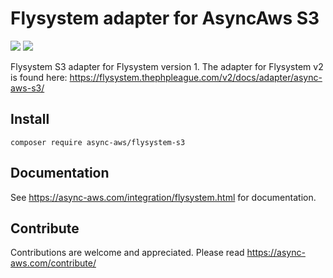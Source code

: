# Flysystem adapter for AsyncAws S3

![](https://github.com/async-aws/flysystem-s3/workflows/Tests/badge.svg?branch=master)
![](https://github.com/async-aws/flysystem-s3/workflows/BC%20Check/badge.svg?branch=master)

Flysystem S3 adapter for Flysystem version 1. The adapter for Flysystem v2 is found
here: https://flysystem.thephpleague.com/v2/docs/adapter/async-aws-s3/

## Install

```cli
composer require async-aws/flysystem-s3
```

## Documentation

See https://async-aws.com/integration/flysystem.html for documentation.

## Contribute

Contributions are welcome and appreciated. Please read https://async-aws.com/contribute/
